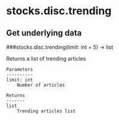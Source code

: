 # stocks.disc.trending

## Get underlying data 
###stocks.disc.trending(limit: int = 5) -> list

Returns a list of trending articles

    Parameters
    ----------
    limit: int
        Number of articles

    Returns
    -------
    list
        Trending articles list

